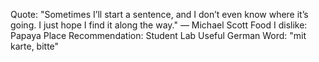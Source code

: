 Quote: "Sometimes I’ll start a sentence, and I don’t even know where it’s going. I just hope I find it along the way." — Michael Scott
Food I dislike: Papaya
Place Recommendation: Student Lab
Useful German Word: "mit karte, bitte"